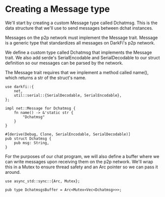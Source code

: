 # Creating a Message type

We'll start by creating a custom Message type called Dchatmsg. This is the
data structure that we'll use to send messages between dchat instances.

Messages on the p2p network must implement the Message trait. Message is a
generic type that standardizes all messages on DarkFi's p2p network.

We define a custom type called Dchatmsg that implements the Message
trait. We also add serde's SerialEncodable and SerialDecodable to our
struct definition so our messages can be parsed by the network.

The Message trait requires that we implement a method called name(),
which returns a str of the struct's name.

```
use darkfi::{
    net,
    util::serial::{SerialDecodable, SerialEncodable},
};

impl net::Message for Dchatmsg {
    fn name() -> &'static str {
        "Dchatmsg"
    }
}

#[derive(Debug, Clone, SerialEncodable, SerialDecodable)]
pub struct Dchatmsg {
    pub msg: String,
}
```

For the purposes of our chat program, we will also define a buffer where
we can write messages upon receiving them on the p2p network. We'll wrap
this in a Mutex to ensure thread safety and an Arc pointer so we can
pass it around.

```
use async_std::sync::{Arc, Mutex};

pub type DchatmsgsBuffer = Arc<Mutex<Vec<Dchatmsg>>>;
```


